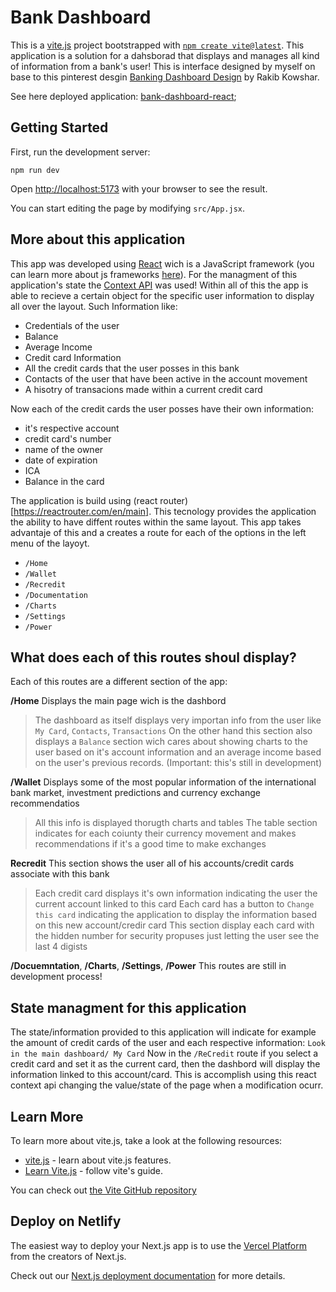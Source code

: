 # Bank Dashboard 

This is a [vite.js](https://vitejs.dev/) project bootstrapped with [`npm create vite@latest`](https://vitejs.dev/guide/). This application is a solution for a dahsborad that displays and manages all kind of information from a bank's user!
This is interface designed by myself on base to this pinterest desgin [Banking Dashboard Design](https://www.pinterest.es/pin/1106900414638219342/) by Rakib Kowshar.

See here deployed application: [bank-dashboard-react](https://bank-dashboard-react.netlify.app/);

## Getting Started

First, run the development server:

```
npm run dev
```

Open [http://localhost:5173](http://localhost:5173) with your browser to see the result.

You can start editing the page by modifying `src/App.jsx`.

## More about this application

This app was developed using [React](https://react.dev/) wich is a JavaScript framework (you can learn more about js frameworks [here](https://hackr.io/blog/best-javascript-frameworks)). For the managment of this application's state the [Context API](https://legacy.reactjs.org/docs/context.html) was used!
Within all of this the app is able to recieve a certain object for the specific user information to display all over the layout. 
Such Information like: 
- Credentials of the user
- Balance
- Average Income
- Credit card Information
- All the credit cards that the user posses in this bank
- Contacts of the user that have been active in the account movement
- A hisotry of transacions made within a current credit card

Now each of the credit cards the user posses have their own information: 
- it's respective account
- credit card's number
- name of the owner
- date of expiration
- ICA
- Balance in the card

The application is build using (react router)[https://reactrouter.com/en/main]. This tecnology provides the application the ability to have diffent routes within the same layout. This app takes advantaje of this and a creates a route for each of the options in the left menu of the layoyt. 
- `/Home`
- `/Wallet`
- `/Recredit`
- `/Documentation`
- `/Charts`
- `/Settings`
- `/Power`

## What does each of this routes shoul display?
Each of this routes are a different section of the app:

**/Home**
Displays the main page wich is the dashbord
> The dashboard as itself displays very importan info from the user like `My Card`, `Contacts`, `Transactions`
> On the other hand this section also displays a `Balance` section wich cares about showing charts to the user based on it's account information and an average income based on the user's previous records. (Important: this's still in development)

**/Wallet**
Displays some of the most popular information of the international bank market, investment predictions and currency exchange recommendatios 
> All this info is displayed thorugth charts and tables
> The table section indicates for each coiunty their currency movement and makes recommendations if it's a good time to make exchanges

**Recredit**
This section shows the user all of his accounts/credit cards associate with this bank
> Each credit card displays it's own information indicating the user the current account linked to this card
> Each card has a button to `Change this card` indicating the application to display the information based on this new account/credir card
> This section display each card with the hidden number for security propuses just letting the user see the last 4 digists

**/Docuemntation**, **/Charts**, **/Settings**, **/Power**
This routes are still in development process!
  
## State managment for this application
The state/information provided to this application will indicate for example the amount of credit cards of the user and each respective information:
`Look in the main dashboard/ My Card`
Now in the `/ReCredit` route if you select a credit card and set it as the current card, then the dashbord will display the information linked to this account/card.
This is accomplish using this react context api changing the value/state of the page when a modification ocurr.


## Learn More

To learn more about vite.js, take a look at the following resources:

- [vite.js](https://vitejs.dev/) - learn about vite.js features.
- [Learn Vite.js]([https://nextjs.org/learn](https://vitejs.dev/guide/)) - follow vite's guide.

You can check out [the Vite GitHub repository]([https://github.com/vercel/next.js/](https://github.com/vitejs/vite))

## Deploy on Netlify

The easiest way to deploy your Next.js app is to use the [Vercel Platform](https://vercel.com/new?utm_medium=default-template&filter=next.js&utm_source=create-next-app&utm_campaign=create-next-app-readme) from the creators of Next.js.

Check out our [Next.js deployment documentation](https://nextjs.org/docs/deployment) for more details.
